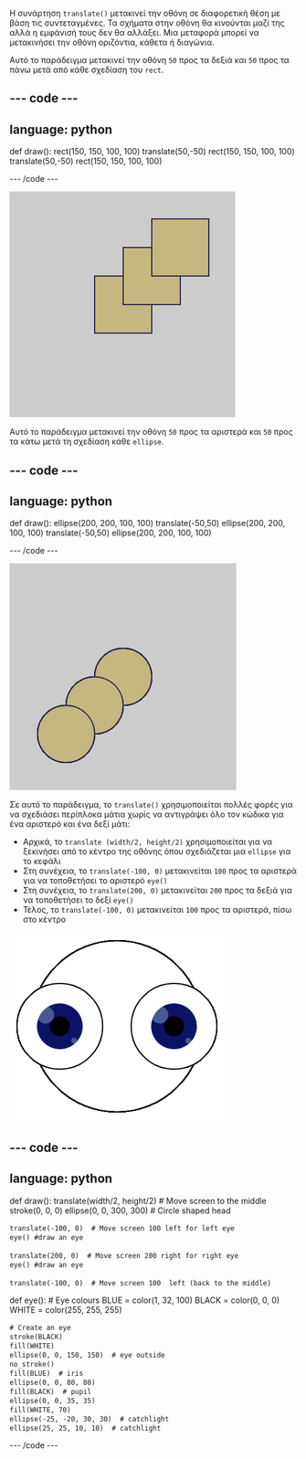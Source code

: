 Η συνάρτηση `translate()` μετακινεί την οθόνη σε διαφορετική θέση με βάση τις συντεταγμένες. Τα σχήματα στην οθόνη θα κινούνται μαζί της αλλά η εμφάνισή τους δεν θα αλλάξει. Μια μεταφορά μπορεί να μετακινήσει την οθόνη οριζόντια, κάθετα ή διαγώνια.

Αυτό το παράδειγμα μετακινεί την οθόνη `50` προς τα δεξιά και `50` προς τα πάνω μετά από κάθε σχεδίαση του `rect`.

--- code ---
---
language: python
---

def draw(): rect(150, 150, 100, 100) translate(50,-50) rect(150, 150, 100, 100) translate(50,-50) rect(150, 150, 100, 100)

--- /code ---

![Εικόνα ενός αρχικού τετραγώνου και δύο τετραγώνων που μεταφέρονται. Κάθε μεταφορά μετακίνησε το τετράγωνο <code>50</code> προς τα δεξιά και <code>50</code> προς τα κάτω](images/translate_square.png)

Αυτό το παράδειγμα μετακινεί την οθόνη `50` προς τα αριστερά και `50` προς τα κάτω μετά τη σχεδίαση κάθε `ellipse`.

--- code ---
---
language: python
---

def draw(): ellipse(200, 200, 100, 100) translate(-50,50) ellipse(200, 200, 100, 100) translate(-50,50) ellipse(200, 200, 100, 100)

--- /code ---

![Εικόνα ενός αρχικού κύκλου και δύο κύκλων που μεταφέρονται. Κάθε μεταφορά μετακίνησε το τετράγωνο <code>50</code> προς τα δεξιά και <code>50</code> προς τα κάτω](images/translate_circle.png)

Σε αυτό το παράδειγμα, το `translate()` χρησιμοποιείται πολλές φορές για να σχεδιάσει περίπλοκα μάτια χωρίς να αντιγράψει όλο τον κώδικα για ένα αριστερό και ένα δεξί μάτι:
+ Αρχικά, το `translate (width/2, height/2)` χρησιμοποιείται για να ξεκινήσει από το κέντρο της οθόνης όπου σχεδιάζεται μια `ellipse` για το κεφάλι
+ Στη συνέχεια,  το `translate(-100, 0)` μετακινείται `100` προς τα αριστερά για να τοποθετήσει το αριστερό `eye()`
+ Στη συνέχεια, το `translate(200, 0)` μετακινείται `200` προς τα δεξιά για να τοποθετήσει το δεξί `eye()`
+ Τέλος, το `translate(-100, 0)` μετακινείται `100` προς τα αριστερά, πίσω στο κέντρο

![Εικόνα ενός κυκλικού κεφαλιού με αριστερό και δεξί μάτι](images/translate_eyes.png)

--- code ---
---
language: python
---

def draw(): translate(width/2, height/2)  # Move screen to the middle stroke(0, 0, 0) ellipse(0, 0, 300, 300)  # Circle shaped head

    translate(-100, 0)  # Move screen 100 left for left eye
    eye() #draw an eye
    
    translate(200, 0)  # Move screen 200 right for right eye
    eye() #draw an eye
    
    translate(-100, 0)  # Move screen 100  left (back to the middle)

def eye(): # Eye colours BLUE = color(1, 32, 100) BLACK = color(0, 0, 0) WHITE = color(255, 255, 255)

    # Create an eye
    stroke(BLACK)
    fill(WHITE)
    ellipse(0, 0, 150, 150)  # eye outside
    no_stroke()
    fill(BLUE)  # iris
    ellipse(0, 0, 80, 80)
    fill(BLACK)  # pupil
    ellipse(0, 0, 35, 35)
    fill(WHITE, 70)
    ellipse(-25, -20, 30, 30)  # catchlight
    ellipse(25, 25, 10, 10)  # catchlight

--- /code ---
